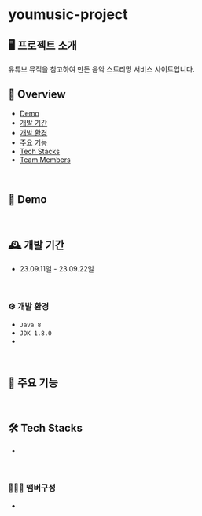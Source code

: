 # youmusic-project

## 🖥️ 프로젝트 소개
유튜브 뮤직을 참고하여 만든 음악 스트리밍 서비스 사이트입니다. 
<br>

## 📜 Overview 
- [Demo](#id-section1)
- [개발 기간](#id-section2)
- [개발 환경](#id-section3)
- [주요 기능](#id-section4)
- [Tech Stacks](#id-section5)
- [Team Members](#id-section6)

<br>

<div id='id-section1'/>

## 📀 Demo

<br>

<div id='id-section2'/>
  
## 🕰️ 개발 기간
* 23.09.11일 - 23.09.22일

<br>
<div id='id-section3'/>
  
### ⚙️ 개발 환경
- `Java 8`
- `JDK 1.8.0`
-

<br>

<div id='id-section4'/>
  
## 📌 주요 기능


<br>

<div id='id-section5'/>

## 🛠 Tech Stacks

-

<br>

<div id='id-section6'/>

### 🧑‍🤝‍🧑 맴버구성
 - 
